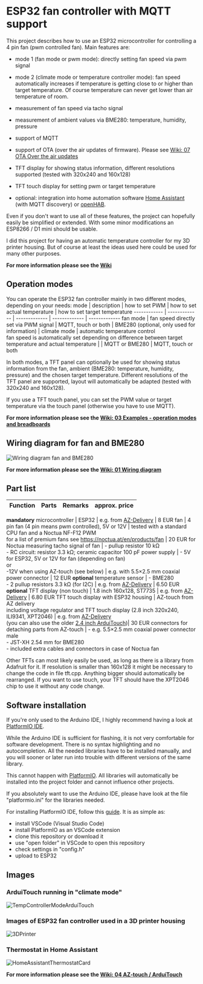 # ESP32 fan controller with MQTT support
This project describes how to use an ESP32 microcontroller for controlling a 4 pin fan (pwm controlled fan). Main features are:
* mode 1 (fan mode or pwm mode): directly setting fan speed via pwm signal
* mode 2 (climate mode or temperature controller mode): fan speed automatically increases if temperature is getting close to or higher than target temperature. Of course temperature can never get lower than air temperature of room.
* measurement of fan speed via tacho signal
* measurement of ambient values via BME280: temperature, humidity, pressure
* support of MQTT
* support of OTA (over the air updates of firmware). Please see <a href="https://github.com/KlausMu/esp32-fan-controller/wiki/07-OTA---Over-the-air-updates">Wiki: 07 OTA Over the air updates</a>

* TFT display for showing status information, different resolutions supported (tested with 320x240 and 160x128)
* TFT touch display for setting pwm or target temperature
* optional: integration into home automation software <a href="https://www.home-assistant.io/">Home Assistant</a> (with MQTT discovery) or <a href="https://www.openhab.org/">openHAB</a>.

Even if you don't want to use all of these features, the project can hopefully easily be simplified or extended. With some minor modifications an ESP8266 / D1 mini should be usable.

I did this project for having an automatic temperature controller for my 3D printer housing. But of course at least the ideas used here could be used for many other purposes.

<b>For more information please see the <a href="https://github.com/KlausMu/esp32-fan-controller/wiki">Wiki</a></b>

## Operation modes
You can operate the ESP32 fan controller mainly in two different modes, depending on your needs:
mode | description | how to set PWM | how to set actual temperature | how to set target temperature
------------ | ------------- | ------------- | ------------- | -------------
fan mode | fan speed directly set via PWM signal | MQTT, touch or both | BME280 (optional, only used for information) |
climate mode | automatic temperature control<br>fan speed is automatically set depending on difference between target temperature and actual temperature | | MQTT or BME280 | MQTT, touch or both

In both modes, a TFT panel can optionally be used for showing status information from the fan, ambient (BME280: temperature, humidity, pressure) and the chosen target temperature. Different resolutions of the TFT panel are supported, layout will automatically be adapted (tested with 320x240 and 160x128).

If you use a TFT touch panel, you can set the PWM value or target temperature via the touch panel (otherwise you have to use MQTT).

<b>For more information please see the <a href="https://github.com/KlausMu/esp32-fan-controller/wiki/03-Examples-%E2%80%90-operation-modes-and-breadboards">Wiki: 03 Examples - operation modes and breadboards</a></b>

## Wiring diagram for fan and BME280
![Wiring diagram fan and BME280](https://github.com/KlausMu/esp32-fan-controller/wiki/images/fritzingESP32_BME280_fan.png)

<b>For more information please see the <a href="https://github.com/KlausMu/esp32-fan-controller/wiki/01-Wiring-diagram">Wiki: 01 Wiring diagram</a></b>

## Part list
Function | Parts | Remarks | approx. price
------------ | ------------- | ------------- | -------------
<b>mandatory</b>
microcontroller | ESP32 | e.g. from  <a href="https://www.az-delivery.de/en/products/esp32-developmentboard">AZ-Delivery</a> | 8 EUR
fan | 4 pin fan (4 pin means pwm controlled), 5V or 12V | tested with a standard CPU fan and a Noctua NF-F12 PWM<br>for a list of premium fans see https://noctua.at/en/products/fan | 20 EUR for Noctua
measuring tacho signal of fan | - pullup resistor 10 k&#8486;<br>- RC circuit: resistor 3.3 k&#8486;; ceramic capacitor 100 pF
power supply | - 5V for ESP32, 5V or 12V for fan (depending on fan)<br>or<br>-12V when using AZ-touch (see below) | e.g. with 5.5×2.5 mm coaxial power connector | 12 EUR
<b>optional</b>
temperature sensor | - BME280<br>- 2 pullup resistors 3.3 k&#8486; (for I2C) | e.g. from  <a href="https://az-delivery.de/en/products/gy-bme280">AZ-Delivery</a> | 6.50 EUR
<b>optional</b>
TFT display (non touch) | 1.8 inch 160x128, ST7735 | e.g. from  <a href="https://www.az-delivery.de/en/products/1-8-zoll-spi-tft-display">AZ-Delivery</a> | 6.80 EUR
TFT touch display with ESP32 housing | AZ-touch from AZ delivery<br>including voltage regulator and TFT touch display (2.8 inch 320x240, ILI9341, XPT2046) | e.g. from  <a href="https://www.az-delivery.de/en/products/az-touch-wandgehauseset-mit-2-8-zoll-touchscreen-fur-esp8266-und-esp32">AZ-Delivery</a> <br>(you can also use the older <a href="https://www.az-delivery.de/en/products/az-touch-wandgehauseset-mit-touchscreen-fur-esp8266-und-esp32">2.4 inch ArduiTouch</a>)| 30 EUR
connectors for detaching parts from AZ-touch | - e.g. 5.5×2.5 mm coaxial power connector male<br>- JST-XH 2.54 mm for BME280<br>- included extra cables and connectors in case of Noctua fan

Other TFTs can most likely easily be used, as long as there is a library from Adafruit for it. If resolution is smaller than 160x128 it might be necessary to change the code in file tft.cpp. Anything bigger should automatically be rearranged. If you want to use touch, your TFT should have the XPT2046 chip to use it without any code change.

## Software installation
If you're only used to the Arduino IDE, I highly recommend having a look at <a href="https://platformio.org/">PlatformIO IDE</a>.

While the Arduino IDE is sufficient for flashing, it is not very comfortable for software development. There is no syntax highlighting and no autocompletion. All the needed libraries have to be installed manually, and you will sooner or later run into trouble with different versions of the same library.

This cannot happen with <a href="https://platformio.org/">PlatformIO</a>. All libraries will automatically be installed into the project folder and cannot influence other projects.

If you absolutely want to use the Arduino IDE, please have look at the file "platformio.ini" for the libraries needed.

For installing PlatformIO IDE, follow this <a href="https://docs.platformio.org/en/latest/integration/ide/vscode.html#installation">guide</a>. It is as simple as:
* install VSCode (Visual Studio Code)
* install PlatformIO as an VSCode extension
* clone this repository or download it
* use "open folder" in VSCode to open this repository
* check settings in "config.h"
* upload to ESP32

## Images
### ArduiTouch running in "climate mode"
![TempControllerModeArduiTouch](https://github.com/KlausMu/esp32-fan-controller/wiki/images/tempControllerModeArduiTouch.jpg)
### Images of ESP32 fan controller used in a 3D printer housing
<!--- [[images/overview_esp32.jpg \| width=600px]] -->
<!--- ![ArduiTouch](https://github.com/KlausMu/esp32-fan-controller/wiki/images/overview_esp32.jpg | width=600) doesn't work -->
![3DPrinter](https://github.com/KlausMu/esp32-fan-controller/wiki/images/3Dprinter.jpg)
### Thermostat in Home Assistant
![HomeAssistantThermostatCard](https://github.com/KlausMu/esp32-fan-controller/wiki/images/HA_climate_card_detail_small.png)

<b>For more information please see the <a href="https://github.com/KlausMu/esp32-fan-controller/wiki/04-AZ%E2%80%90touch-or-ArduiTouch">Wiki: 04 AZ‐touch / ArduiTouch</a></b>
